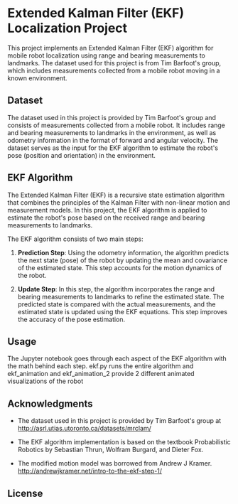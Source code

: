 # Extended Kalman Filter (EKF) Localization Project

This project implements an Extended Kalman Filter (EKF) algorithm for mobile robot localization using range and bearing measurements to landmarks. The dataset used for this project is from Tim Barfoot's group, which includes measurements collected from a mobile robot moving in a known environment.

## Dataset

The dataset used in this project is provided by Tim Barfoot's group and consists of measurements collected from a mobile robot. It includes range and bearing measurements to landmarks in the environment, as well as odometry information in the format of forward and angular velocity. The dataset serves as the input for the EKF algorithm to estimate the robot's pose (position and orientation) in the environment.

## EKF Algorithm

The Extended Kalman Filter (EKF) is a recursive state estimation algorithm that combines the principles of the Kalman Filter with non-linear motion and measurement models. In this project, the EKF algorithm is applied to estimate the robot's pose based on the received range and bearing measurements to landmarks.

The EKF algorithm consists of two main steps:

1. **Prediction Step**: Using the odometry information, the algorithm predicts the next state (pose) of the robot by updating the mean and covariance of the estimated state. This step accounts for the motion dynamics of the robot.

2. **Update Step**: In this step, the algorithm incorporates the range and bearing measurements to landmarks to refine the estimated state. The predicted state is compared with the actual measurements, and the estimated state is updated using the EKF equations. This step improves the accuracy of the pose estimation.

## Usage

The Jupyter notebook goes through each aspect of the EKF algorithm with the math behind each step. ekf.py runs the entire algorithm and ekf_animation and ekf_animation_2 provide 2 different animated visualizations of the robot

## Acknowledgments

- The dataset used in this project is provided by Tim Barfoot's group at http://asrl.utias.utoronto.ca/datasets/mrclam/

- The EKF algorithm implementation is based on the textbook Probabilistic Robotics by Sebastian Thrun, Wolfram Burgard, and Dieter Fox.

- The modified motion model was borrowed from Andrew J Kramer. http://andrewjkramer.net/intro-to-the-ekf-step-1/

## License


